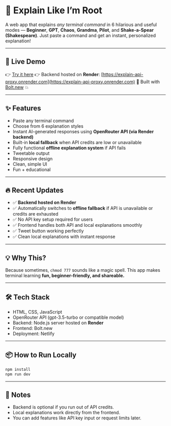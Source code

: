 

# 🧠 Explain Like I’m Root

A web app that explains *any terminal command* in 6 hilarious and useful modes — **Beginner**, **GPT**, **Chaos**, **Grandma**, **Pilot**, and **Shake-a-Spear (Shakespeare)**. Just paste a command and get an instant, personalized explanation!

---

## 🚀 Live Demo

👉 [Try it here](https://regal-lokum-eb813e.netlify.app)
👉 Backend hosted on **Render**: [https://explain-api-proxy.onrender.com](https://explain-api-proxy.onrender.com)
🔗 Built with [Bolt.new](https://bolt.new) 💥

---

## ✨ Features

* Paste any terminal command
* Choose from 6 explanation styles
* Instant AI-generated responses using **OpenRouter API (via Render backend)**
* Built-in **local fallback** when API credits are low or unavailable
* Fully functional **offline explanation system** if API fails
* Tweetable output
* Responsive design
* Clean, simple UI
* Fun + educational

---

## 🔥 Recent Updates

* ✅ **Backend hosted on Render**
* ✅ Automatically switches to **offline fallback** if API is unavailable or credits are exhausted
* ✅ No API key setup required for users
* ✅ Frontend handles both API and local explanations smoothly
* ✅ Tweet button working perfectly
* ✅ Clean local explanations with instant response

---

## 💡 Why This?

Because sometimes, `chmod 777` sounds like a magic spell.
This app makes terminal learning **fun, beginner-friendly, and shareable.**

---

## 🛠️ Tech Stack

* HTML, CSS, JavaScript
* OpenRouter API (gpt-3.5-turbo or compatible model)
* Backend: Node.js server hosted on **Render**
* Frontend: Bolt.new
* Deployment: Netlify

---

## 📦 How to Run Locally

```bash
npm install
npm run dev
```

---

## 🌟 Notes

* Backend is optional if you run out of API credits.
* Local explanations work directly from the frontend.
* You can add features like API key input or request limits later.

